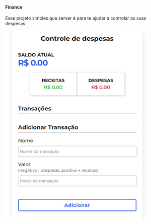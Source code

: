 #### Finance

Esse projeto simples que server é para te ajudar a controlar as suas despesas.

<img src='./img-despesas.png' alt='Imagem do projeto' />
